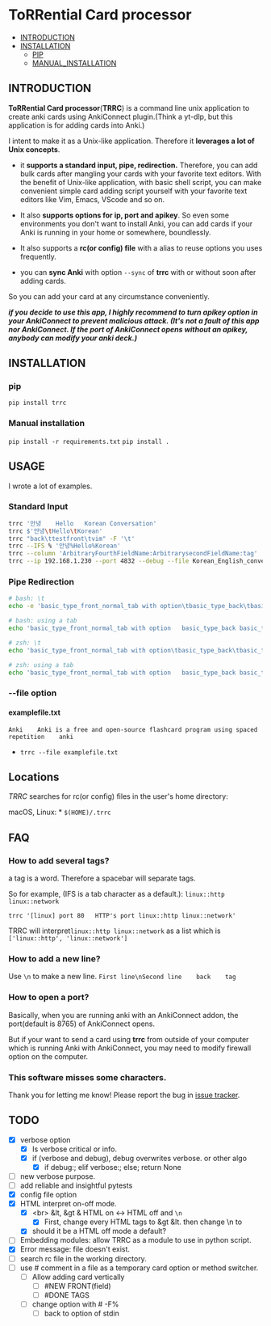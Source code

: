 # ToRRential Card processor

* [INTRODUCTION](#introduction)
* [INSTALLATION](#installation)
    * [PIP](#pip)
    * [MANUAL_INSTALLATION](#manual-installation)

## INTRODUCTION

**ToRRential Card processor**(**TRRC**) is a command line unix application to create anki cards using AnkiConnect plugin.(Think a yt-dlp, but this application is for adding cards into Anki.)

I intent to make it as a Unix-like application. Therefore it **leverages a lot of Unix concepts**.

- it **supports a standard input, pipe, redirection.** Therefore, you can add bulk cards after mangling your cards with your favorite text editors. With the benefit of Unix-like application, with basic shell script, you can make convenient simple card adding script yourself with your favorite text editors like Vim, Emacs, VScode and so on.

- It also **supports options for ip, port and apikey**. So even some environments you don't want to install Anki, you can add cards if your Anki is running in your home or somewhere, boundlessly.

- It also supports a **rc(or config) file** with a alias to reuse options you uses frequently.

- you can **sync Anki** with option `--sync` of **trrc** with or without soon after adding cards.

So you can add your card at any circumstance conveniently.

***if you decide to use this app, I highly recommend to turn apikey option in your AnkiConnect to prevent malicious attack. (It's not a fault of this app nor AnkiConnect. If the port of AnkiConnect opens without an apikey, anybody can modify your anki deck.)***

## INSTALLATION

### pip
`pip install trrc`

### Manual installation
`pip install -r requirements.txt`
`pip install .`

## USAGE
I wrote a lot of examples.

### Standard Input
```sh
trrc '안녕	Hello	Korean Conversation'
trrc $'안녕\tHello\tKorean'
trrc "back\ttestfront\tvim" -F '\t'
trrc --IFS % '안녕%Hello%Korean'
trrc --column 'ArbitraryFourthFieldName:ArbitrarysecondFieldName:tag' 'FourthContent\tsecondContent\ttag'
trrc --ip 192.168.1.230 --port 4832 --debug --file Korean_English_conversation.txt
```

### Pipe Redirection
```sh
# bash: \t
echo -e 'basic_type_front_normal_tab with option\tbasic_type_back\tbasic_type_tag' | trrc -t 'Basic (and reversed card)' --column 'Front:Back:tag' --debug

# bash: using a tab
echo 'basic_type_front_normal_tab with option	basic_type_back	basic_type_tag' | trrc -t 'Basic (and reversed card)' --column 'Front:Back:tag' --debug

# zsh: \t
echo 'basic_type_front_normal_tab with option\tbasic_type_back\tbasic_type_tag' | trrc -t 'Basic (and reversed card)' --column 'Front:Back:tag' --debug

# zsh: using a tab
echo 'basic_type_front_normal_tab with option	basic_type_back	basic_type_tag' | trrc -t 'Basic (and reversed card)' --column 'Front:Back:tag' --debug
```

### --file option

#### examplefile.txt
```
Anki	Anki is a free and open-source flashcard program using spaced repetition	anki
```
* `trrc --file examplefile.txt`

## Locations

*TRRC* searches for rc(or config) files in the user's home directory:

macOS, Linux:
    * `$(HOME)/.trrc`

## FAQ

### How to add several tags?

a tag is a word. Therefore a spacebar will separate tags.

So for example, (IFS is a tab character as a default.): `linux::http linux::network`

```
trrc '[linux] port 80	HTTP's port	linux::http linux::network'
```
TRRC will interpret`linux::http linux::network` as a list which is `['linux::http', 'linux::network']`

### How to add a new line?

Use `\n` to make a new line.
`First line\nSecond line	back	tag`

### How to open a port?

Basically, when you are running anki with an AnkiConnect addon, the port(default is 8765) of AnkiConnect opens.

But if your want to send a card using **trrc** from outside of your computer which is running Anki with AnkiConnect, you may need to modify firewall option on the computer.

### This software misses some characters.

Thank you for letting me know! Please report the bug in [issue tracker](https://github.com/Constantin1489/ankistreamadd/issues).

## TODO

- [x] verbose option
    - [x] Is verbose critical or info.
    - [x] if (verbose and debug), debug overwrites verbose. or other algo
        - [x] if debug:; elif verbose:; else; return None
- [ ] new verbose purpose.
- [ ] add reliable and insightful pytests
- [x] config file option
- [x] HTML interpret on-off mode.
    - [x] \<br\> &lt, &gt & HTML on <-> HTML off and `\n`
        - [x] First, change every HTML tags to &gt &lt. then change \n to <br>
    - [x] should it be a HTML off mode a default?
- [ ] Embedding modules: allow TRRC as a module to use in python script.
- [x] Error message: file doesn't exist.
- [ ] search rc file in the working directory.
- [ ] use # comment in a file as a temporary card option or method switcher.
    - [ ] Allow adding card vertically
        - [ ] #NEW FRONT(field)
        - [ ] #DONE TAGS
    - [ ] change option with # -F%
        - [ ] back to option of stdin
